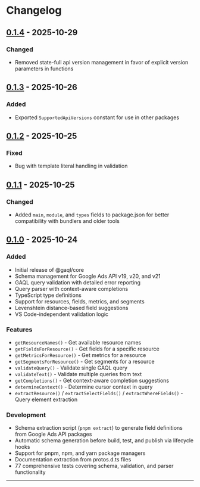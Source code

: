 # Changelog

## [0.1.4] - 2025-10-29

### Changed

- Removed state-full api version management in favor of explicit version parameters in functions

## [0.1.3] - 2025-10-26

### Added

- Exported `SupportedApiVersions` constant for use in other packages

## [0.1.2] - 2025-10-25

### Fixed

- Bug with template literal handling in validation

## [0.1.1] - 2025-10-25

### Changed

- Added `main`, `module`, and `types` fields to package.json for better compatibility with bundlers and older tools

## [0.1.0] - 2025-10-24

### Added

- Initial release of @gaql/core
- Schema management for Google Ads API v19, v20, and v21
- GAQL query validation with detailed error reporting
- Query parser with context-aware completions
- TypeScript type definitions
- Support for resources, fields, metrics, and segments
- Levenshtein distance-based field suggestions
- VS Code-independent validation logic

### Features

- `getResourceNames()` - Get available resource names
- `getFieldsForResource()` - Get fields for a specific resource
- `getMetricsForResource()` - Get metrics for a resource
- `getSegmentsForResource()` - Get segments for a resource
- `validateQuery()` - Validate single GAQL query
- `validateText()` - Validate multiple queries from text
- `getCompletions()` - Get context-aware completion suggestions
- `determineContext()` - Determine cursor context in query
- `extractResource()` / `extractSelectFields()` / `extractWhereFields()` - Query element extraction

### Development

- Schema extraction script (`pnpm extract`) to generate field definitions from Google Ads API packages
- Automatic schema generation before build, test, and publish via lifecycle hooks
- Support for pnpm, npm, and yarn package managers
- Documentation extraction from protos.d.ts files
- 77 comprehensive tests covering schema, validation, and parser functionality

---

[0.1.4]: https://github.com/kage1020/google-ads-query-language/releases/tag/core-v0.1.4
[0.1.3]: https://github.com/kage1020/google-ads-query-language/releases/tag/core-v0.1.3
[0.1.2]: https://github.com/kage1020/google-ads-query-language/releases/tag/core-v0.1.2
[0.1.1]: https://github.com/kage1020/google-ads-query-language/releases/tag/core-v0.1.1
[0.1.0]: https://github.com/kage1020/google-ads-query-language/releases/tag/core-v0.1.0
